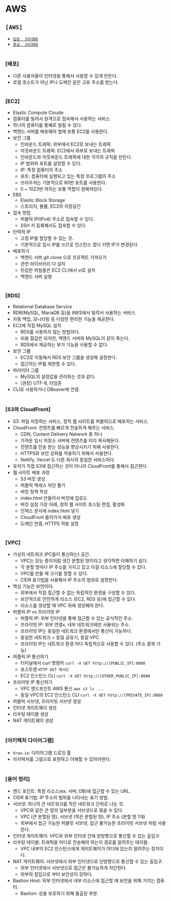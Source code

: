 # AWS

## `[AWS]`
* [`입문, JSCODE`](https://www.youtube.com/watch?v=Jd7xdvwY_VQ&list=PLtUgHNmvcs6qr33RT-UiguSsCr_2Gq0S3&index=2)
* [`중급, JSCODE`](https://www.youtube.com/watch?v=I80axlyvMAk&list=PLtUgHNmvcs6oIMb6vhz7rApHu7KeWzsQZ&index=3)
<br><br>

### [배포]
* 다른 사용자들이 인터넷을 통해서 사용할 수 있게 만든다.
* 로컬 호스트가 아닌 IP나 도메인 같은 고유 주소를 받는다.
<br><br>

### [EC2]
* Elastic Compute Cloude
* 컴퓨터를 빌려서 원격으로 접속해서 사용하는 서비스.
* 하나의 컴퓨터를 통째로 빌릴 수 있다.
* 백엔드 서버를 배포해야 할때 보통 EC2를 사용한다.
* 보안 그룹
    * 인바운드 트래픽: 외부에서 EC2로 보내는 트래픽
    * 아웃바운드 트래픽: EC2에서 외부로 보내는 트래픽
    * 인바운드와 아웃바운드 트래픽에 대한 각각의 규칙을 만든다.
    * IP 범위와 포트를 설정할 수 있다.
    * IP: 특정 컴퓨터의 주소
    * 포트: 컴퓨터에 실행되고 있는 특정 프로그램의 주소
    * 브라우저는 기본적으로 80번 포트를 사용한다.
    * 0 ~ 1023번 까지는 보통 역할이 정해져있다.
* EBS
    * Elastic Block Storage
    * 스토리지, 볼륨, EC2의 저장공간
* 접속 방법
    * 퍼블릭 IP(IPv4) 주소로 접속할 수 있다.
    * SSH 키 등록해서도 접속할 수 있다.
* 탄력적 IP
    * 고정 IP를 할당할 수 있는 것.
    * 기본적으로 임시 IP를 쓰므로 인스턴스 껐다 키면 IP가 변경된다.
* 배포하기
    * 백엔드 서버 git clone 으로 프로젝트 가져오기
    * 관련 라이브러리 다 설치
    * 민감한 파일들은 EC2 CLI에서 vi로 설치
    * 백엔드 서버 실행
<br><br>

### [RDS]
* Relational Database Service
* RDB(MySQL, MariaDB 등)을 AWS에서 빌려서 사용하는 서비스.
* 자동 백업, 모니터링 등 다양한 편리한 기능을 제공한다.
* EC2에 직접 MySQL 설치
    * RDS를 사용하지 않는 방법이다.
    * 비용 절감은 되지만, 백엔드 서버와 MySQL이 같이 죽는다.
    * RDS에서 제공하는 부가 기능을 사용할 수 없다.
* 보안 그룹
    * EC2로 이동해서 RDS 보안 그룹을 생성해 설정한다.
    * 접근하는 IP를 제한할 수 있다.
* 파라미터 그룹
    * MySQL의 설정값을 관리하는 것과 같다.
    * (권장) UTF-8, 타임존
* CLI로 사용하거나 DBeaver에 연결.
<br><br>

### [S3와 CloudFront]
* S3: 파일 저장하는 서비스, 정적 웹 사이트를 퍼블릭으로 배포하는 서비스.
* CloudFront: 컨텐츠를 빠르게 전송하게 해주는 서비스.
    * CDN, Content Delivery Network 중 하나
    * 가까운 임시 저장소 서버에 컨텐츠를 미리 복사해둔다.
    * 컨텐츠를 전송 받는 성능을 향상시키기 위해 사용한다.
    * HTTPS와 보안 강화를 적용하기 위해서 사용한다.
    * Netlify, Vercel 도 다른 회사의 동일한 서비스이다.
* 유저가 직접 S3에 접근하는 것이 아니라 CloudFront를 통해서 접근한다.
* 웹 사이트 배포 과정
    * S3 버킷 생성
    * 퍼블릭 액세스 차단 풀기
    * 버킷 정책 작성
    * index.html 만들어서 버킷에 업로드
    * 버킷 설정 가장 아래, 정적 웹 사이트 호스팅 편집, 활성화
    * 인덱스 문서에 index.html 넣기
    * CloudFront 들어가서 배포 생성
    * 도메인 연결, HTTPS 적용 설정
<br><br>

### [VPC]
* 가상의 네트워크 (PC들이 통신하는) 공간.
    * VPC는 모눈 종이처럼 생긴 분할된 땅이라고 생각하면 이해하기 쉽다.
    * 각 분할 땅마다 IP 주소를 가지고 있고 이걸 리소스에 할당할 수 있다.
    * VPC를 만들 때 크기를 정할 수 있다.
    * CIDR 표기법을 사용해서 IP 주소의 범위로 설정한다.
* 핵심 기능은 보안이다.
    * 외부에서 직접 접근할 수 없는 독립적인 환경을 구성할 수 있다.
    * 보안적으로 안전하게 리소스 (EC2, RDS 등)에 접근할 수 있다.
    * 리소스를 생성할 때 VPC 위에 생성해야 한다.
* 퍼플릭 IP vs 프라이빗 IP
    * 퍼플릭 IP: 외부 인터넷을 통해 접근할 수 있는 공식적인 주소.
    * 프라이빗 IP: 외부 연결x, 내부 네트워크에만 사용되는 주소.
    * 프라이빗 IP는 동일한 네트워크 환경에서만 통신이 가능하다.
    * 동일한 네트워크 = 동일 공유기, 동일 VPC
    * 프라이빗 IP는 네트워크 환경 마다 독립적으로 사용할 수 있다. (주소 중복 가능)
* 퍼플릭 IP 통신하기
    * 터미널에서 curl 명령어 `curl -X GET http://[PUBLIC_IP]:8080`
    * 포스트맨 `HTTP GET 메서드`
    * EC2 인스턴스 CLI `curl -X GET http://[OTHER_PUBLIC_IP]:8080`
* 프라이빗 IP 통신하기
    * VPC 엔드포인트 AWS 통신 `aws s3 ls ...`
    * 동일 VPC의 EC2 인스턴스 CLI `curl -X GET http://[PRIVATE_IP]:8080`
* 퍼블릭 서브넷, 프라이빗 서브넷 생성
* 인터넷 게이트웨이 생성
* 라우팅 테이블 생성
* NAT 게이트웨이 생성
<br><br>

### [아키텍처 다이어그램]
* `draw.io`: 다이어그램 드로잉 툴
* 아키텍처를 그림으로 표현하고 이해할 수 있어야한다.
<br><br>

### [용어 정리]
* 엔드 포인트: 특정 리소스(ex. 서버, DB)에 접근할 수 있는 URL.
* CIDR 표기법: IP 주소의 범위를 나타내는 표기 방법.
* 서브넷: 하나의 큰 네트워크를 작은 네트워크 단위로 나눈 것.
    * VPC와 같은 큰 땅의 일부분을 서브넷으로 묶을 수 있다.
    * VPC (큰 분할된 땅), 서브넷 (작은 분할된 땅), IP 주소 (분할 땅 1개)
    * 외부에서 접근 가능한 퍼블릿 서브넷, 접근 불가능한 프라이빗 서브넷 처럼 사용한다.
* 인터넷 게이트웨이: VPC와 외부 인터넷 간에 양방향으로 통신할 수 있는 출입구.
* 라우팅 테이블: 트래픽을 어디로 전송해야 하는지 경로를 알려주는 테이블.
    * VPC 내부의 EC2 인스턴스에게 게이트웨이가 어디에 있는지 알려주는 장치이다.
* NAT 게이트웨이: 서브넷에서 외부 인터넷으로 단방향으로 통신할 수 있는 출입구.
    * 외부 인터넷에서 서브넷으로 접근은 불가능하게 차단한다.
    * 외부의 침입으로 부터 보안성이 강하다.
* Bastion Host: 외부 인터넷에서 내부 리소스에 접근할 때 보안을 위해 거치는 컴퓨터.
    * Bastion: 성을 보호하기 위해 돌출된 부분.
<br><br>